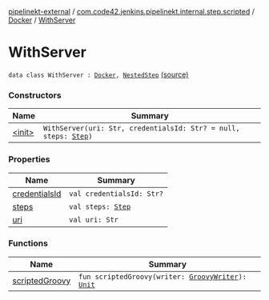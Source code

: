[pipelinekt-external](../../../index.md) / [com.code42.jenkins.pipelinekt.internal.step.scripted](../../index.md) / [Docker](../index.md) / [WithServer](./index.md)

# WithServer

`data class WithServer : `[`Docker`](../index.md)`, `[`NestedStep`](../../../com.code42.jenkins.pipelinekt.core.step/-nested-step/index.md) [(source)](https://github.com/code42/pipelinekt/tree/master/internal/src/main/kotlin/com/code42/jenkins/pipelinekt/internal/step/scripted/Docker.kt#L126)

### Constructors

| Name | Summary |
|---|---|
| [&lt;init&gt;](-init-.md) | `WithServer(uri: Str, credentialsId: Str? = null, steps: `[`Step`](../../../com.code42.jenkins.pipelinekt.core.step/-step/index.md)`)` |

### Properties

| Name | Summary |
|---|---|
| [credentialsId](credentials-id.md) | `val credentialsId: Str?` |
| [steps](steps.md) | `val steps: `[`Step`](../../../com.code42.jenkins.pipelinekt.core.step/-step/index.md) |
| [uri](uri.md) | `val uri: Str` |

### Functions

| Name | Summary |
|---|---|
| [scriptedGroovy](scripted-groovy.md) | `fun scriptedGroovy(writer: `[`GroovyWriter`](../../../com.code42.jenkins.pipelinekt.core.writer/-groovy-writer/index.md)`): `[`Unit`](https://kotlinlang.org/api/latest/jvm/stdlib/kotlin/-unit/index.html) |
